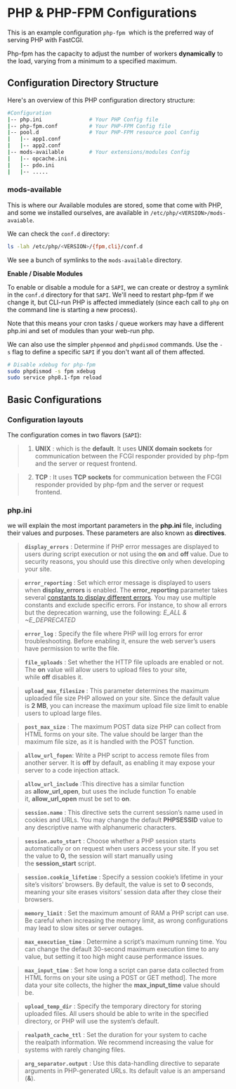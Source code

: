 
# PHP & PHP-FPM Configurations

This is an example configuration `php-fpm`  which is the preferred way of serving PHP with FastCGI.

Php-fpm has the capacity to adjust the number of workers **dynamically** to the load, varying from a minimum to a specified maximum.


## Configuration Directory Structure

Here's an overview of this PHP configuration directory structure:

```bash
#Configuration
|-- php.ini               # Your PHP Config file
|-- php-fpm.conf          # Your PHP-FPM Config file
|-- pool.d                # Your PHP-FPM resource pool Config
|   |-- app1.conf
|   |-- app2.conf
|-- mods-available        # Your extensions/modules Config
|   |-- opcache.ini
|   |-- pdo.ini
|   |-- .....
```

### mods-available

This is where our Available modules are stored, some that come with PHP, and some we installed ourselves, are available in `/etc/php/<VERSION>/mods-avaiable`.

We can check the `conf.d` directory:

```bash
ls -lah /etc/php/<VERSION>/{fpm,cli}/conf.d
```

We see a bunch of symlinks to the `mods-available` directory.

**Enable / Disable Modules**

To enable or disable a module for a `SAPI`, we can create or destroy a symlink in the `conf.d` directory for that `SAPI`. We'll need to restart php-fpm if we change it, but CLI-run PHP is affected immediately (since each call to `php` on the command line is starting a new process).

Note that this means your cron tasks / queue workers may have a different php.ini and set of modules than your web-run php.

We can also use the simpler `phpenmod` and `phpdismod` commands. Use the `-s` flag to define a specific `SAPI` if you don't want all of them affected.

```bash
# Disable xdebug for php-fpm
sudo phpdismod -s fpm xdebug
sudo service php8.1-fpm reload
```


## Basic Configurations

### Configuration layouts

The configuration comes in two flavors (`SAPI`):

> 1. **UNIX** : which is the **default**. It uses **UNIX domain sockets** for communication between the FCGI responder provided by php-fpm and the server or request frontend.
    
> 2. **TCP** : It uses **TCP sockets** for communication between the FCGI responder provided by php-fpm and the server or request frontend.


### php.ini

we will explain the most important parameters in the **php.ini** file, including their values and purposes. These parameters are also known as **directives**.

> **`display_errors`** : Determine if PHP error messages are displayed to users during script execution or not using the **on** and **off** value. Due to security reasons, you should use this directive only when developing your site.

> **`error_reporting`** : Set which error message is displayed to users when **display_errors** is enabled. The **error_reporting** parameter takes several [constants to display different errors](https://www.php.net/manual/en/errorfunc.constants.php).
> You may use multiple constants and exclude specific errors. For instance, to show all errors but the deprecation warning, use the following: _E_ALL &amp; ~E_DEPRECATED_

> **`error_log`** :  Specify the file where PHP will log errors for error troubleshooting. Before enabling it, ensure the web server’s users have permission to write the file.

> **`file_uploads`** :  Set whether the HTTP file uploads are enabled or not. The **on** value will allow users to upload files to your site, while **off** disables it.

> **`upload_max_filesize`** : This parameter determines the maximum uploaded file size PHP allowed on your site. Since the default value is **2 MB**, you can increase the maximum upload file size limit to enable users to upload large files.

> **`post_max_size`** : The maximum POST data size PHP can collect from HTML forms on your site. The value should be larger than the maximum file size, as it is handled with the POST function.

> **`allow_url_fopen`**: Write a PHP script to access remote files from another server. It is **off** by default, as enabling it may expose your server to a code injection attack.

> **`allow_url_include`** :This directive has a similar function as **allow_url_open**, but uses the include function To enable it, **allow_url_open** must be set to **on**.

>**`session.name`** : This directive sets the current session’s name used in cookies and URLs. You may change the default **PHPSESSID** value to any descriptive name with alphanumeric characters.

> **`session.auto_start`** : Choose whether a PHP session starts automatically or on request when users access your site. If you set the value to **0,** the session will start manually using the **session_start** script.

> **`session.cookie_lifetime`** : Specify a session cookie’s lifetime in your site’s visitors’ browsers. By default, the value is set to **0** seconds, meaning your site erases visitors’ session data after they close their browsers.

> **`memory_limit`** : Set the maximum amount of RAM a PHP script can use. Be careful when increasing the memory limit, as wrong configurations may lead to slow sites or server outages.

> **`max_execution_time`** : Determine a script’s maximum running time. You can change the default 30-second maximum execution time to any value, but setting it too high might cause performance issues.

> **`max_input_time`** : Set how long a script can parse data collected from HTML forms on your site using a POST or GET method]. The more data your site collects, the higher the **max_input_time** value should be.

> **`upload_temp_dir`** : Specify the temporary directory for storing uploaded files. All users should be able to write in the specified directory, or PHP will use the system’s default.

> **`realpath_cache_ttl`** : Set the duration for your system to cache the realpath information. We recommend increasing the value for systems with rarely changing files.

> **`arg_separator.output`** : Use this data-handling directive to separate arguments in PHP-generated URLs. Its default value is an ampersand (**&**).
